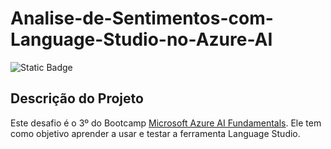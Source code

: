 # Analise-de-Sentimentos-com-Language-Studio-no-Azure-AI

![Static Badge](https://img.shields.io/badge/Status_Projeto:-Concluído_(11/Abr/2024)-green)

## Descrição do Projeto

Este desafio é o 3º do Bootcamp [Microsoft Azure AI Fundamentals](https://web.dio.me/track/microsoft-azure-ai-fundamentals). Ele tem como objetivo aprender a usar e testar a ferramenta Language Studio.
